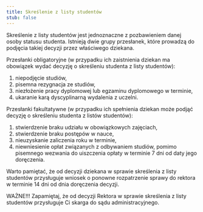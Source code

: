 ```yaml
---
title: Skreślenie z listy studentów
stub: false
---
```

Skreślenie z listy studentów jest jednoznaczne z pozbawieniem danej osoby statusu studenta. Istnieją dwie grupy przesłanek, które prowadzą do podjęcia takiej decyzji przez właściwego dziekana.

Przesłanki obligatoryjne (w przypadku ich zaistnienia dziekan ma obowiązek wydać decyzję o skreśleniu studenta z listy studentów):

1. niepodjęcie studiów,
2. pisemna rezygnacja ze studiów,
3. niezłożenie pracy dyplomowej lub egzaminu dyplomowego w terminie,
4. ukaranie karą dyscyplinarną wydalenia z uczelni.

Przesłanki fakultatywne (w przypadku ich spełnienia dziekan może podjąć decyzję o skreśleniu studenta z listów studentów):

1. stwierdzenie braku udziału w obowiązkowych zajęciach,
2. stwierdzenie braku postępów w nauce,
3. nieuzyskanie zaliczenia roku w terminie,
4. niewniesienie opłat związanych z odbywaniem studiów, pomimo pisemnego wezwania do uiszczenia opłaty w terminie 7 dni od daty jego doręczenia.

Warto pamiętać, że od decyzji dziekana w sprawie skreślenia z listy studentów przysługuje wniosek o ponowne rozpatrzenie sprawy do rektora w terminie 14 dni od dnia doręczenia decyzji.

WAŻNE!!! Zapamiętaj, że od decyzji Rektora w sprawie skreślenia z listy studentów przysługuje Ci skarga do sądu administracyjnego.